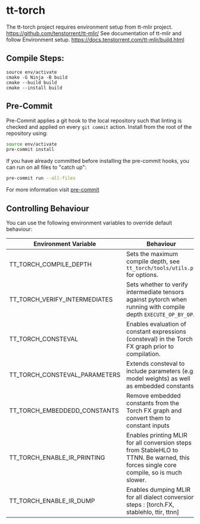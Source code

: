 # tt-torch

The tt-torch project requires environment setup from tt-mlir project. https://github.com/tenstorrent/tt-mlir/
See documentation of tt-mlir and follow Environment setup. https://docs.tenstorrent.com/tt-mlir/build.html

## Compile Steps:
```
source env/activate
cmake -G Ninja -B build
cmake --build build
cmake --install build
```

## Pre-Commit
Pre-Commit applies a git hook to the local repository such that linting is checked and applied on every `git commit` action. Install from the root of the repository using:

```bash
source env/activate
pre-commit install
```

If you have already committed before installing the pre-commit hooks, you can run on all files to "catch up":

```bash
pre-commit run --all-files
```

For more information visit [pre-commit](https://pre-commit.com/)


## Controlling Behaviour

You can use the following environment variables to override default behaviour:

| Environment Variable | Behaviour | Default |
| -------------------- | --------- | --------
| TT_TORCH_COMPILE_DEPTH | Sets the maximum compile depth, see `tt_torch/tools/utils.py` for options. | `EXECUTE` |
| TT_TORCH_VERIFY_INTERMEDIATES | Sets whether to verify intermediate tensors against pytorch when running with compile depth `EXECUTE_OP_BY_OP`. | False |
| TT_TORCH_CONSTEVAL | Enables evaluation of constant expressions (consteval) in the Torch FX graph prior to compilation. | False |
| TT_TORCH_CONSTEVAL_PARAMETERS | Extends consteval to include parameters (e.g., model weights) as well as embedded constants. | False |
| TT_TORCH_EMBEDDEDD_CONSTANTS | Remove embedded constants from the Torch FX graph and convert them to constant inputs | False |
| TT_TORCH_ENABLE_IR_PRINTING | Enables printing MLIR for all conversion steps from StableHLO to TTNN. Be warned, this forces single core compile, so is much slower. | False |
| TT_TORCH_ENABLE_IR_DUMP | Enables dumping MLIR for all dialect conversion steps : [torch.FX, stablehlo, ttir, ttnn] | False |
